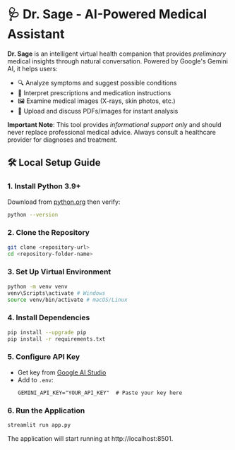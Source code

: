 # 🩺 Dr. Sage - AI-Powered Medical Assistant  

**Dr. Sage** is an intelligent virtual health companion that provides *preliminary* medical insights through natural conversation. Powered by Google's Gemini AI, it helps users:  

- 🔍 Analyze symptoms and suggest possible conditions  
- 💊 Interpret prescriptions and medication instructions  
- 🖼️ Examine medical images (X-rays, skin photos, etc.)  
- 📄 Upload and discuss PDFs/images for instant analysis  

**Important Note**: This tool provides *informational support only* and should never replace professional medical advice. Always consult a healthcare provider for diagnoses and treatment.  

## 🛠️ Local Setup Guide
### 1. **Install Python 3.9+**  
   Download from [python.org](https://www.python.org/downloads/) then verify:
   ```bash
   python --version
   ```

### 2. Clone the Repository
   ```bash
   git clone <repository-url>
   cd <repository-folder-name>
   ```

### 3. Set Up Virtual Environment
   ```bash
   python -m venv venv
   venv\Scripts\activate # Windows
   source venv/bin/activate # macOS/Linux
   ```

### 4. Install Dependencies
   ```bash
   pip install --upgrade pip
   pip install -r requirements.txt
   ```
### 5. Configure API Key 
   - Get key from [Google AI Studio](https://aistudio.google.com/app/apikey)  
   - Add to `.env`:
     ```text
     GEMINI_API_KEY="YOUR_API_KEY"  # Paste your key here
     ```
     
### 6. Run the Application
   ```bash
   streamlit run app.py
   ```
   The application will start running at http://localhost:8501.
